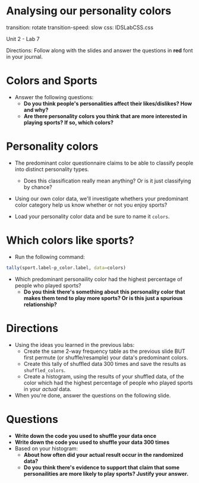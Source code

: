 Analysing our personality colors
========================================================
transition: rotate
transition-speed: slow
css: IDSLabCSS.css

Unit 2 - Lab 7  

Directions: Follow along with the slides and answer the questions in **red** font in your journal.
 




Colors and Sports
========================

- Answer the following questions:
    - **Do you think people's personalities affect their likes/dislikes? How and why?**
    - **Are there personality colors you think that are more interested in playing sports? If so, which colors?**


Personality colors
==================

- The predominant color questionnaire claims to be able to classify people into distinct personality types. 
    - Does this classification really mean anything?  Or is it just classifying by chance?  
    
- Using our own color data, we'll investigate whethers your predominant  color category help us know whether or not you enjoy sports?
- Load your personality color data and be sure to name it `colors`.


Which colors like sports?
==========

- Run the following command:

```r
tally(sport.label~p_color.label, data=colors)
```

- Which predominant personaility color had the highest percentage of people who played sports?
    - **Do you think there's something about this personality color that makes them tend to play more sports? Or is this just a spurious relationship?**


Directions
==========

- Using the ideas you learned in the previous labs:
    - Create the same 2-way frequency table as the previous slide BUT first permute (or shuffle/resample) your data's predominant colors. 
    - Create this tally of shuffled data 300 times and save the results as `shuffled_colors`.
    - Create a histogram, using the results of your shuffled data, of the color which had the highest percentage of people who played sports in your _actual_ data.
- When you're done, answer the questions on the following slide.


Questions
=========

- **Write down the code you used to shuffle your data once**
- **Write down the code you used to shuffle your data 300 times**
- Based on your histogram:
    - **About how often did your actual result occur in the randomized data?**
    - **Do you think there's evidence to support that claim that some personailities are more likely to play sports? Justify your answer.** 
